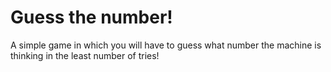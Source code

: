 # Guess the number!

 
A simple game in which you will have to guess what number the machine is thinking in the least number of tries!
